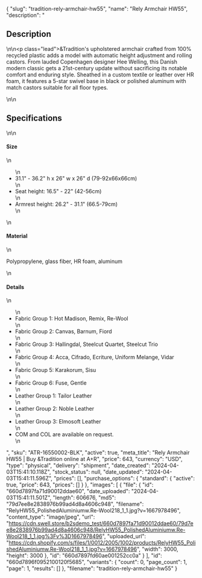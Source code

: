 {
  "slug": "tradition-rely-armchair-hw55",
  "name": "Rely Armchair HW55",
  "description": "<h2>Description</h2>\n<!-- split -->\n<p class=\"lead\">&amp;Tradition's upholstered armchair crafted from 100% recycled plastic adds a model with automatic height adjustment and rolling castors. From lauded Copenhagen designer Hee Welling, this Danish modern classic gets a 21st-century update without sacrificing its notable comfort and enduring style. Sheathed in a custom textile or leather over HR foam, it features a 5-star swivel base in black or polished aluminum with match castors suitable for all floor types. </p>\n<!-- split -->\n<h2>Specifications</h2>\n<!-- split -->\n<h4>Size</h4>\n<ul>\n<li>31.1\" - 36.2\" h x 26\" w x 26\" d (79-92x66x66cm)</li>\n<li>Seat height: 16.5\" - 22\" (42-56cm)</li>\n<li>Armrest height: 26.2\" - 31.1\" (66.5-79cm)</li>\n</ul>\n<h4>Material</h4>\n<p>Polypropylene, glass fiber, HR foam, aluminum</p>\n<h4>Details</h4>\n<ul>\n<li>Fabric Group 1: Hot Madison, Remix, Re-Wool</li>\n<li>Fabric Group 2: Canvas, Barnum, Fiord</li>\n<li>Fabric Group 3: Hallingdal, Steelcut Quartet, Steelcut Trio</li>\n<li>Fabric Group 4: Acca, Cifrado, Ecriture, Uniform Melange, Vidar</li>\n<li>Fabric Group 5: Karakorum, Sisu</li>\n<li>Fabric Group 6: Fuse, Gentle</li>\n<li>Leather Group 1: Tailor Leather</li>\n<li>Leather Group 2: Noble Leather</li>\n<li>Leather Group 3: Elmosoft Leather</li>\n<li>COM and COL are available on request.</li>\n</ul>",
  "sku": "ATR-16550002-BLK",
  "active": true,
  "meta_title": "Rely Armchair HW55 | Buy &Tradition online at A+R",
  "price": 643,
  "currency": "USD",
  "type": "physical",
  "delivery": "shipment",
  "date_created": "2024-04-03T15:41:10.118Z",
  "stock_status": null,
  "date_updated": "2024-04-03T15:41:11.596Z",
  "prices": [],
  "purchase_options": {
    "standard": {
      "active": true,
      "price": 643,
      "prices": []
    }
  },
  "images": [
    {
      "file": {
        "id": "660d7897fa71d90012ddae60",
        "date_uploaded": "2024-04-03T15:41:11.501Z",
        "length": 606676,
        "md5": "79d7ee8e2838976b99ad4d8a4606c948",
        "filename": "RelyHW55_PolishedAluminiumw.Re-Wool218_1_1.jpg?v=1667978496",
        "content_type": "image/jpeg",
        "url": "https://cdn.swell.store/b2sdemo_test/660d7897fa71d90012ddae60/79d7ee8e2838976b99ad4d8a4606c948/RelyHW55_PolishedAluminiumw.Re-Wool218_1_1.jpg%3Fv%3D1667978496",
        "uploaded_url": "https://cdn.shopify.com/s/files/1/0012/2005/1002/products/RelyHW55_PolishedAluminiumw.Re-Wool218_1_1.jpg?v=1667978496",
        "width": 3000,
        "height": 3000
      },
      "id": "660d7897fd60ae001252cc0a"
    }
  ],
  "id": "660d7896f0952100120f5685",
  "variants": {
    "count": 0,
    "page_count": 1,
    "page": 1,
    "results": []
  },
  "filename": "tradition-rely-armchair-hw55"
}